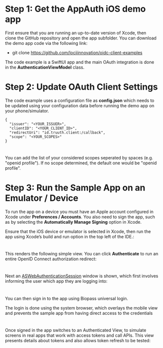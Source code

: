 # Step 1: Get the AppAuth iOS demo app

First ensure that you are running an up-to-date version of Xcode, then clone the GitHub repository and open the app subfolder. You can download the demo app code via the following link:

- git clone <https://github.com/lociiinnovation/oidc-client-examples>


The code example is a SwiftUI app and the main OAuth integration is done in the **AuthenticationViewModel** class.

# 

# Step 2: Update OAuth Client Settings

The code example uses a configuration file as **config.json** which needs to be updated using your configuration data before running the demo app on your phone/simulator.

```
{
  "issuer": "<YOUR_ISSUER>",
  "clientID": "<YOUR_CLIENT_ID>",
  "redirectUri": "id.truuth.client:/callback",
  "scope": "<YOUR_SCOPES>" 
}
```

# 

You can add the list of your considered scopes seperated by spaces (e.g. "openid profile"). If no scope determined, the default one would be "openid profile".

# 

# Step 3: Run the Sample App on an Emulator / Device

To run the app on a device you must have an Apple account configured in Xcode under **Preferences / Accounts**. You also need to sign the app, such as by selecting the **Automatically Manage Signing** option in Xcode.

Ensure that the iOS device or emulator is selected in Xcode, then run the app using Xcode’s build and run option in the top left of the IDE.:

# 

This renders the following simple view. You can click **Authenticate** to run an entire OpenID Connect authorization redirect:


# 

Next an [ASWebAuthenticationSession](https://developer.apple.com/documentation/authenticationservices/aswebauthenticationsession) window is shown, which first involves informing the user which app they are logging into:

# 

You can then sign in to the app using Biopass universal login.

The login is done using the system browser, which overlays the mobile view and prevents the sample app from having direct access to the credentials

# 


Once signed in the app switches to an Authenticated View, to simulate screens in real apps that work with access tokens and call APIs. This view presents details about tokens and also allows token refresh to be tested:
